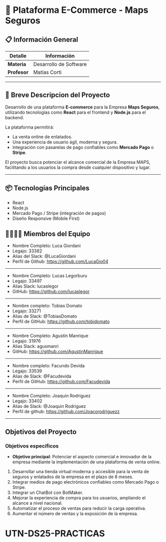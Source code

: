# 🛒 Plataforma E-Commerce - Maps Seguros

## 📋 Información General

| Detalle            | Información                                       |
|--------------------|-------------------------------------------------- |
| **Materia**        | Desarrollo de Software                            |
| **Profesor**       | Matías Corti                                      |

---

## 🚀 Breve Descripcion del Proyecto

Desarrollo de una plataforma **E-commerce** para la Empresa **Maps Seguros**, utilizando tecnologías como **React** para el frontend y **Node.js** para el backend.

La plataforma permitirá:
- La venta online de enlatados.
- Una experiencia de usuario ágil, moderna y segura.
- Integración con pasarelas de pago confiables como **Mercado Pago** o **Stripe**.

El proyecto busca potenciar el alcance comercial de la Empresa MAPS, facilitando a los usuarios la compra desde cualquier dispositivo y lugar.

---

## 📦 Tecnologías Principales
- React
- Node.js
- Mercado Pago / Stripe (integración de pagos)
- Diseño Responsive (Mobile First)

## 👨‍💻👩‍💻 Miembros del Equipo

- Nombre Completo: Luca Giordani
- Legajo: 33382
- Alias del Slack: @LucaGiordani
- Perfil de Github: https://github.com/LucaGio04
---
- Nombre Completo: Lucas Legorburu
- Legajo: 33497
- Alias Slack: lucaslegor
- GitHub: https://github.com/lucaslegor
---
- Nombre completo: Tobias Domato
- Legajo: 33271
- Alias de Slack: @TobiasDomato
- Perfil de GitHub: https://github.com/tobidomato
---
- Nombre Completo: Agustín Manrique
- Legajo: 31976
- Alias Slack: agusmanri
- GitHub: https://github.com/AgustinManrique
---
- Nombre completo: Facundo Devida
- Legajo: 33539
- Alias de Slack: @Facudevida
- Perfil de GitHub: https://github.com/Facudevida
---
- Nombre Completo: Joaquin Rodriguez
- Legajo: 33402
- Alias de Slack: @Joaquin Rodriguez
- Perfil de github: https://github.com/Joacorodriguezz
---
## Objetivos del Proyecto

### Objetivos específicos

- **Objetivo principal**: Potenciar el aspecto comercial e innovador de la empresa mediante la implementación de una plataforma de venta online.

1. Desarrollar una tienda virtual moderna y accesible para la venta de seguros y enlatados de la empresa en el plazo de 8 meses.
2. Integrar medios de pago electrónicos confiables como Mercado Pago o Stripe.
3. Integrar un ChatBot con BotMaker.
4. Mejorar la experiencia de compra para los usuarios, ampliando el alcance a nivel nacional.
5. Automatizar el proceso de ventas para reducir la carga operativa.
6. Aumentar el número de ventas y la exposición de la empresa.
# UTN-DS25-PRACTICAS
